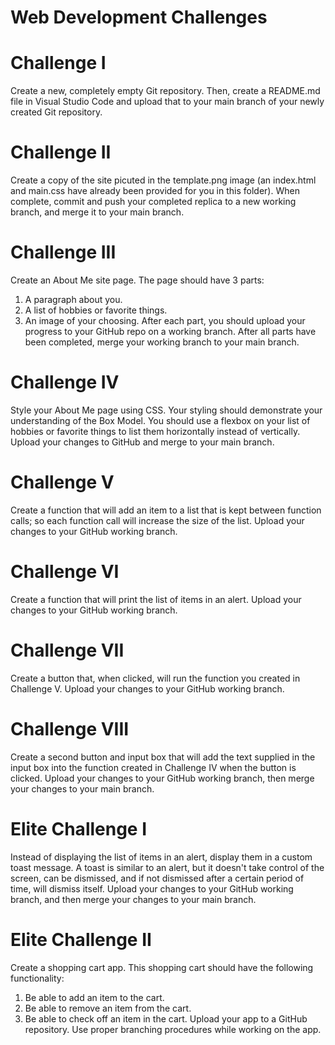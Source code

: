 # Web Development Challenges
# Challenge I
Create a new, completely empty Git repository. Then, create a README.md file in Visual Studio Code and upload that to your main branch of your newly created Git repository.

# Challenge II
Create a copy of the site picuted in the template.png image (an index.html and main.css have already been provided for you in this folder). When complete, commit and push your completed replica to a new working branch, and merge it to your main branch.

# Challenge III
Create an About Me site page. The page should have 3 parts:

1. A paragraph about you.
2. A list of hobbies or favorite things.
3. An image of your choosing.
After each part, you should upload your progress to your GitHub repo on a working branch. After all parts have been completed, merge your working branch to your main branch.

# Challenge IV
Style your About Me page using CSS. Your styling should demonstrate your understanding of the Box Model. You should use a flexbox on your list of hobbies or favorite things to list them horizontally instead of vertically. Upload your changes to GitHub and merge to your main branch.

# Challenge V
Create a function that will add an item to a list that is kept between function calls; so each function call will increase the size of the list. Upload your changes to your GitHub working branch.

# Challenge VI
Create a function that will print the list of items in an alert. Upload your changes to your GitHub working branch.

# Challenge VII
Create a button that, when clicked, will run the function you created in Challenge V. Upload your changes to your GitHub working branch.

# Challenge VIII
Create a second button and input box that will add the text supplied in the input box into the function created in Challenge IV when the button is clicked. Upload your changes to your GitHub working branch, then merge your changes to your main branch.

# Elite Challenge I
Instead of displaying the list of items in an alert, display them in a custom toast message. A toast is similar to an alert, but it doesn't take control of the screen, can be dismissed, and if not dismissed after a certain period of time, will dismiss itself. Upload your changes to your GitHub working branch, and then merge your changes to your main branch.

# Elite Challenge II
Create a shopping cart app. This shopping cart should have the following functionality:

1. Be able to add an item to the cart.
2. Be able to remove an item from the cart.
3. Be able to check off an item in the cart.
Upload your app to a GitHub repository. Use proper branching procedures while working on the app.
